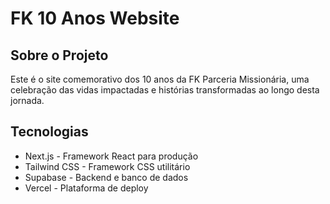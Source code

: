 ﻿# FK 10 Anos Website

## Sobre o Projeto

Este é o site comemorativo dos 10 anos da FK Parceria Missionária, uma celebração das vidas impactadas e histórias transformadas ao longo desta jornada.

## Tecnologias

- Next.js - Framework React para produção
- Tailwind CSS - Framework CSS utilitário
- Supabase - Backend e banco de dados
- Vercel - Plataforma de deploy
